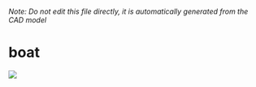 ###### Note: Do not edit this file directly, it is automatically generated from the CAD model

# boat

![](/project.svg)

